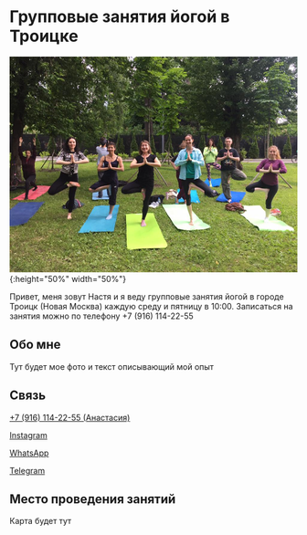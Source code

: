 # Групповые занятия йогой в Троицке

![Заглавное изображение](joga.jpg "Йога в Троицке"){:height="50%" width="50%"}

Привет, меня зовут Настя и я веду групповые занятия йогой в городе Троицк (Новая Москва) каждую среду и пятницу в 10:00.
Записаться на занятия можно по телефону +7 (916) 114-22-55

## Обо мне

Тут будет мое фото и текст описывающий мой опыт

## Связь

[+7 (916) 114-22-55 (Анастасия)](tel://+79161142255)

[Instagram](http://instagram.com/troitsk.yoga/)

[WhatsApp](https://api.whatsapp.com/send?phone=79161142255)

[Telegram](https://t.me/troitsk_yoga)

## Место проведения занятий

Карта будет тут
